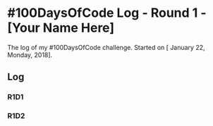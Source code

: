 # #100DaysOfCode Log - Round 1 - [Your Name Here]

The log of my #100DaysOfCode challenge. Started on [ January 22, Monday, 2018].

## Log

### R1D1 

### R1D2
